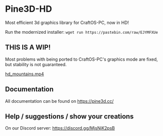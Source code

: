 # Pine3D-HD
Most efficient 3d graphics library for CraftOS-PC, now in HD!

Run the modernized installer: `wget run https://pastebin.com/raw/EJYMFXUe`

## THIS IS A WIP!
Most problems with being ported to CraftOS-PC's graphics mode are fixed, but stability is not guaranteed.

[hd_mountains.mp4](https://github.com/user-attachments/assets/fde85cf4-4b40-44d1-924b-c2674a7e3622)

## Documentation
All documentation can be found on https://pine3d.cc/

## Help / suggestions / show your creations
On our Discord server: https://discord.gg/MjsNjK2psB
